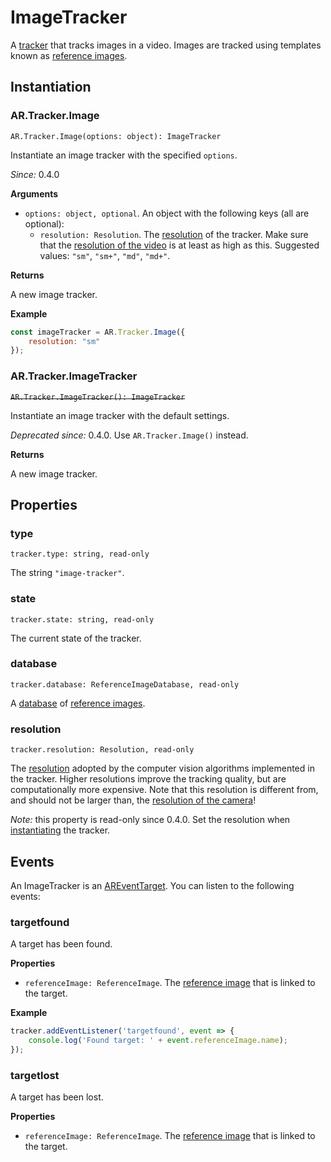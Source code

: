 # ImageTracker

A [tracker](tracker.md) that tracks images in a video. Images are tracked using templates known as [reference images](reference-image.md).

## Instantiation

### AR.Tracker.Image

`AR.Tracker.Image(options: object): ImageTracker`

Instantiate an image tracker with the specified `options`.

*Since:* 0.4.0

**Arguments**

* `options: object, optional`. An object with the following keys (all are optional):
    * `resolution: Resolution`. The [resolution](resolution.md) of the tracker. Make sure that the [resolution of the video](camera-source.md#resolution) is at least as high as this. Suggested values: `"sm"`, `"sm+"`, `"md"`, `"md+"`.

**Returns**

A new image tracker.

**Example**

```js
const imageTracker = AR.Tracker.Image({
    resolution: "sm"
});
```

### AR.Tracker.ImageTracker

<span style="text-decoration: line-through">`AR.Tracker.ImageTracker(): ImageTracker`</span>

Instantiate an image tracker with the default settings.

*Deprecated since:* 0.4.0. Use `AR.Tracker.Image()` instead.

**Returns**

A new image tracker.

## Properties

### type

`tracker.type: string, read-only`

The string `"image-tracker"`.

### state

`tracker.state: string, read-only`

The current state of the tracker.

### database

`tracker.database: ReferenceImageDatabase, read-only`

A [database](reference-image-database.md) of [reference images](reference-image.md).

### resolution

`tracker.resolution: Resolution, read-only`

The [resolution](resolution.md) adopted by the computer vision algorithms implemented in the tracker. Higher resolutions improve the tracking quality, but are computationally more expensive. Note that this resolution is different from, and should not be larger than, the [resolution of the camera](camera-source.md#resolution)!

*Note:* this property is read-only since 0.4.0. Set the resolution when [instantiating](#instantiation) the tracker.

## Events

An ImageTracker is an [AREventTarget](ar-event-target.md). You can listen to the following events:

### targetfound

A target has been found.

**Properties**

* `referenceImage: ReferenceImage`. The [reference image](reference-image.md) that is linked to the target.

**Example**

```js
tracker.addEventListener('targetfound', event => {
    console.log('Found target: ' + event.referenceImage.name);
});
```

### targetlost

A target has been lost.

**Properties**

* `referenceImage: ReferenceImage`. The [reference image](reference-image.md) that is linked to the target.